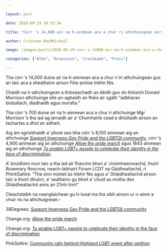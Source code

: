 ```yaml
---

layout: post

date: 2018-09-19 10:32:34

title: "Corr ’s 14,000 air na h-ainmean aca a chur ri athchuingean airson Fèis-pròise Inbhir Nis a dhol air adhart"

author: Crìstean MacMhìcheil

image: /images/posts/2018-09-19-corr-s-14000-air-na-h-ainmean-aca-a-chur-ri-athchuingean-airson-feis-proise-inbhir-nis-a-dhol-air-adhart.webp

categories: ["Alba", "Breatainn", "Creideamh", "Pròis"]

---
```


Tha còrr ’s 14,000 duine air na h-ainmean aca a chur ri trì athchuingean gus an taic aca a shealltainn airson Fèis-pròise Inbhir Nis.

Chaidh na h-athchuingean a thòiseachadh as dèidh gun do thòisich Donald Morrison athchuinge eile an-aghaidh an fhèis air sgàth “adbharan bìoballach, diadhaidh agus moralta.”

Tha còrr ’s 700 duine air na h-ainmean aca a chur ri athchuinge Mgr Morrison ’s tha iad ag iarraidh air a’ Chomhairle cead a dhiùltadh airson an tachartas a dhol air adhart.

Aig àm sgrìobhaidh a’ phost seo bha còrr ’s 8,100 ainmean aig an athchuinge *[Support Inverness Gay Pride and the LGBTQI community](https://you.38degrees.org.uk/petitions/support-for-the-lgbt-community-in-inverness-pride-parade?bucket=&source=twitter-share-button)*, còrr ’s 4,900 ainmean aig an athchuinge *[Allow the pride march](https://www.change.org/p/highland-council-allow-the-pride-march-%EF%B8%8F-%EF%B8%8F?recruiter=713379344&utm_source=share_petition&utm_medium=copylink&utm_campaign=psf_combo_share_initial.pacific_abi_gmail_send.variation.pacific_abi_select_all_contacts.fake_control.pacific_email_copy_en_gb_3.control.pacific_email_copy_en_gb_4.v4.pacific_email_copy_en_us_3.control.pacific_email_copy_en_us_4.control.lightning_share_by_medium.share_by_medium.lightning_share_by_medium_message.control.lightning_2primary_share_options.variant&utm_term=psf_combo_share_initial.pacific_abi_gmail_send.variation.pacific_abi_select_all_contacts.fake_control.pacific_email_copy_en_gb_3.control.pacific_email_copy_en_us_3.control.lightning_share_by_medium.share_by_medium.lightning_2primary_share_options.variant)* agus 1843 ainmean aig an athchuinge *[To enable LGBT+ people to celebrate their identity in the face of discrimination](https://www.change.org/p/the-highland-council-to-enable-lgbt-people-to-celebrate-their-identity-in-the-face-of-discrimination?recruiter=false&utm_source=share_petition&utm_medium=copylink&utm_campaign=share_petition&utm_term=psf_combo_share_initial.pacific_abi_gmail_send.variation.pacific_abi_select_all_contacts.fake_control.pacific_email_copy_en_gb_3.control.pacific_email_copy_en_us_3.control.lightning_share_by_medium.share_by_medium.lightning_2primary_share_options.variant)*.

A’ bruidhinn mun taic a tha iad air fhaicinn bhon a’ choimhearsnachd, thuirt Rosemary Roscrow, neach-labhairt Fòram LCDT na Gàidhealtachd, ri PhinkSaltire: “Tha sinn moiteil às Inbhir Nis agus a’ Ghàidhealtachd airson taic a thoirt dhuinn, a’ sealltainn gu bheil a’ chuid as motha den Ghàidhealtachd anns an 21mh linn!”

Cleachdaibh na ceanglaichean gu h-ìosal ma tha sibh airson ur n-ainm a chuir ris na athchuignean:-

38Degrees: [Support Inverness Gay Pride and the LGBTQI community](https://you.38degrees.org.uk/petitions/support-for-the-lgbt-community-in-inverness-pride-parade?bucket=&source=twitter-share-button)

 Change.org: [Allow the pride march](https://www.change.org/p/highland-council-allow-the-pride-march-%EF%B8%8F-%EF%B8%8F?recruiter=713379344&utm_source=share_petition&utm_medium=copylink&utm_campaign=psf_combo_share_initial.pacific_abi_gmail_send.variation.pacific_abi_select_all_contacts.fake_control.pacific_email_copy_en_gb_3.control.pacific_email_copy_en_gb_4.v4.pacific_email_copy_en_us_3.control.pacific_email_copy_en_us_4.control.lightning_share_by_medium.share_by_medium.lightning_share_by_medium_message.control.lightning_2primary_share_options.variant&utm_term=psf_combo_share_initial.pacific_abi_gmail_send.variation.pacific_abi_select_all_contacts.fake_control.pacific_email_copy_en_gb_3.control.pacific_email_copy_en_us_3.control.lightning_share_by_medium.share_by_medium.lightning_2primary_share_options.variant)

Change.org: [To enable LGBT+ people to celebrate their identity in the face of discrimination](https://www.change.org/p/the-highland-council-to-enable-lgbt-people-to-celebrate-their-identity-in-the-face-of-discrimination?recruiter=false&utm_source=share_petition&utm_medium=copylink&utm_campaign=share_petition&utm_term=psf_combo_share_initial.pacific_abi_gmail_send.variation.pacific_abi_select_all_contacts.fake_control.pacific_email_copy_en_gb_3.control.pacific_email_copy_en_us_3.control.lightning_share_by_medium.share_by_medium.lightning_2primary_share_options.variant)

PinkSaltire: [Community rally behind Highland LGBT event after petition](https://pinksaltire.com/2018/09/12/community-rally-behind-highland-lgbt-event-after-petition/)
